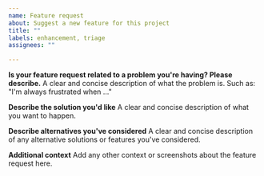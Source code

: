 ```yaml
---
name: Feature request
about: Suggest a new feature for this project
title: ""
labels: enhancement, triage
assignees: ""

---
```


**Is your feature request related to a problem you're having? Please describe.**
A clear and concise description of what the problem is. Such as: "I'm always frustrated when ..."

**Describe the solution you'd like**
A clear and concise description of what you want to happen.

**Describe alternatives you've considered**
A clear and concise description of any alternative solutions or features you've considered.

**Additional context**
Add any other context or screenshots about the feature request here.
